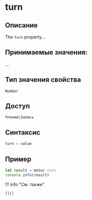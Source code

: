 # turn

## Описание
The `turn` property...

## Принимаемые значения:
...

## Тип значения свойства
`Number`

## Доступ
`Чтение\Запись`

## Синтаксис
```javascript
turn = value
```

## Пример
```javascript linenums="1"
let result = motor.turn
console.info(result)
```

!!! info "См. также"

    []()

